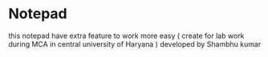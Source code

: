 # Notepad
this notepad have extra feature to work more easy ( create for lab work during MCA in central university of Haryana )
developed by Shambhu kumar 
